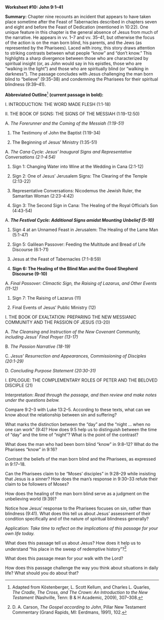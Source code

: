 **Worksheet \#10: John 9:1–41**

**Summary:** Chapter nine recounts an incident that appears to have taken place sometime after the Feast of Tabernacles described in chapters seven and eight and before the Feast of Dedication (mentioned in 10:22). One unique feature in this chapter is the general absence of Jesus from much of the narrative. He appears in vv. 1–7 and vv. 35–41, but otherwise the focus of the action is on the man born blind, his parents, and the Jews (as represented by the Pharisees). Laced with irony, this story draws attention to striking contrasts between what people “know” and “don’t know.” This highlights a sharp divergence between those who are characterized by spiritual insight (or, as John would say in his epistles, those who are “walking in the light”) and those who are spiritually blind (or “walking in darkness”). The passage concludes with Jesus challenging the man born blind to “believe” (9:35–38) and condemning the Pharisees for their spiritual blindness (9:39–41).

**Abbreviated Outline**[^1] **(current passage in bold):**

I.  INTRODUCTION: THE WORD MADE FLESH (1:1-18)

II. THE BOOK OF SIGNS: THE SIGNS OF THE MESSIAH (1:19-12:50)

<!-- -->

A.  *The Forerunner and the Coming of the Messiah (1:19-51)*

<!-- -->

1.  The Testimony of John the Baptist (1:19-34)

2.  The Beginning of Jesus’ Ministry (1:35-51)

<!-- -->

A.  *The Cana Cycle: Jesus’ Inaugural Signs and Representative Conversations (2:1-4:54)*

<!-- -->

1.  Sign 1: Changing Water into Wine at the Wedding in Cana (2:1-12)

2.  Sign 2: One of Jesus’ Jerusalem Signs: The Clearing of the Temple (2:13-22)

3.  Representative Conversations: Nicodemus the Jewish Ruler, the Samaritan Woman (2:23-4:42)

4.  Sign 3: The Second Sign in Cana: The Healing of the Royal Official’s Son (4:43-54)

<!-- -->

A.  ***The Festival Cycle: Additional Signs amidst Mounting Unbelief (5-10)***

<!-- -->

1.  Sign 4 at an Unnamed Feast in Jerusalem: The Healing of the Lame Man (5:1-47)

2.  Sign 5: Galilean Passover: Feeding the Multitude and Bread of Life Discourse (6:1-71)

3.  Jesus at the Feast of Tabernacles (7:1-8:59)

4.  **Sign 6: The Healing of the Blind Man and the Good Shepherd Discourse (9-10)**

<!-- -->

A.  *Final Passover: Climactic Sign, the Raising of Lazarus, and Other Events (11-12)*

<!-- -->

1.  Sign 7: The Raising of Lazarus (11)

2.  Final Events of Jesus’ Public Ministry (12)

<!-- -->

I.  THE BOOK OF EXALTATION: PREPARING THE NEW MESSIANIC COMMUNITY AND THE PASSION OF JESUS (13-20)

<!-- -->

A.  *The Cleansing and Instruction of the New Covenant Community, including Jesus’ Final Prayer (13-17)*

B.  *The Passion Narrative (18-19)*

C.  *Jesus’ Resurrection and Appearances, Commissioning of Disciples (20:1-29)*

D.  *Concluding Purpose Statement (20:30-31)*

<!-- -->

I.  EPILOGUE: THE COMPLEMENTARY ROLES OF PETER AND THE BELOVED DISCIPLE (21)

Interpretation: *Read through the passage, and then review and make notes under the questions below.*

Compare 9:2–3 with Luke 13:2–5. According to these texts, what can we know about the relationship between sin and suffering?

What marks the distinction between the “day” and the “night … when no one can work” (9:4)? How does 9:5 help us to distinguish between the time of “day” and the time of “night”? What is the point of the contrast?

What does the man who had been born blind “know” in 9:8–12? What do the Pharisees “know” in 9:16?

Contrast the beliefs of the man born blind and the Pharisees, as expressed in 9:17–18.

Can the Pharisees claim to be “Moses’ disciples” in 9:28–29 while insisting that Jesus is a sinner? How does the man’s response in 9:30–33 refute their claim to be followers of Moses?

How does the healing of the man born blind serve as a judgment on the unbelieving world (9:39)?

Notice how Jesus’ response to the Pharisees focuses on sin, rather than blindness (9:41). What does this tell us about Jesus’ assessment of their condition specifically and of the nature of spiritual blindness generally?

Application: *Take time to reflect on the implications of this passage for your own life today.*

What does this passage tell us about Jesus? How does it help us to understand “his place in the sweep of redemptive history”?[^2]

What does this passage mean for your walk with the Lord?

How does this passage challenge the way you think about situations in daily life? What should you do about that?

[^1]: Adapted from Köstenberger, L. Scott Kellum, and Charles L. Quarles, *The Cradle, The Cross, and The Crown: An Introduction to the New Testament* (Nashville, Tenn: B & H Academic, 2009), 307–308.

[^2]: D. A. Carson, *The Gospel according to John*, Pillar New Testament Commentary (Grand Rapids, MI: Eerdmans, 1991), 102.
